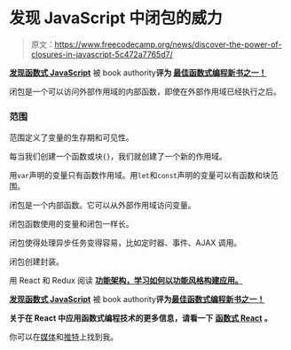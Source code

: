 # 发现 JavaScript 中闭包的威力

> 原文：<https://www.freecodecamp.org/news/discover-the-power-of-closures-in-javascript-5c472a7765d7/>

[****发现函数式 JavaScript****](https://read.amazon.com/kp/embed?asin=B07PBQJYYG&preview=newtab&linkCode=kpe&ref_=cm_sw_r_kb_dp_cm5KCbE5BDJGE) 被 book authority****评为 [****最佳函数式编程新书之一！****](https://bookauthority.org/books/new-functional-programming-books?t=7p46zt&s=award&book=1095338781)****

闭包是一个可以访问外部作用域的内部函数，即使在外部作用域已经执行之后。

### 范围

范围定义了变量的生存期和可见性。

每当我们创建一个函数或块`{}`，我们就创建了一个新的作用域。

用`var`声明的变量只有函数作用域。用`let`和`const`声明的变量可以有函数和块范围。

闭包是一个内部函数。它可以从外部作用域访问变量。

闭包函数使用的变量和闭包一样长。

闭包使得处理异步任务变得容易，比如定时器、事件、AJAX 调用。

闭包创建封装。

用 React 和 Redux 阅读 [****功能架构，学习如何以功能风格构建应用。****](https://read.amazon.com/kp/embed?asin=B0846NRJYR&preview=newtab&linkCode=kpe&ref_=cm_sw_r_kb_dp_o.hlEbDD02JB2)

[****发现函数式 JavaScript****](https://read.amazon.com/kp/embed?asin=B07PBQJYYG&preview=newtab&linkCode=kpe&ref_=cm_sw_r_kb_dp_cm5KCbE5BDJGE&source=post_page---------------------------) 被 book authority****评为[****最佳函数式编程新书之一！****](https://bookauthority.org/books/new-functional-programming-books?t=7p46zt&s=award&book=1095338781&source=post_page---------------------------)****

****关于在 React 中应用函数式编程技术的更多信息，请看一下**** [****函数式 React****](https://read.amazon.com/kp/embed?asin=B07S1NLFTS&preview=newtab&linkCode=kpe&ref_=cm_sw_r_kb_dp_Pko5CbA30383Y&source=post_page---------------------------) ****。****

你可以在[媒体](https://medium.com/@cristiansalcescu)和[推特](https://twitter.com/cristi_salcescu)上找到我。
